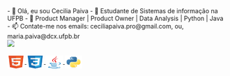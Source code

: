 <div>
- 👋 Olá, eu sou Cecilia Paiva 
- 👀 Estudante de Sistemas de informação na UFPB
- 🚀 Product Manager | Product Owner | Data Analysis | Python | Java
- 📫 Contate-me nos emails: ceciliapaiva.pro@gmail.com, ou, maria.paiva@dcx.ufpb.br
</div>
<div>
  <a href="https://github.com/CeciliaaPaiva"/>
  <img height="180em" src="https://github-readme-stats.vercel.app/api/top-langs/?username=CeciliaaPaiva&layout=compact&theme=tokyonight"/>
</div>

<div style="display: inline_block"><br>
  <img align="center" alt="HTML" height="30" width="40" src="https://raw.githubusercontent.com/devicons/devicon/master/icons/html5/html5-original.svg">
  <img align="center" alt="CSS" height="30" width="40" src="https://raw.githubusercontent.com/devicons/devicon/master/icons/css3/css3-original.svg">
  <img align="center" alt="java" height="30" width="40" src="https://raw.githubusercontent.com/devicons/devicon/master/icons/java/java-original.svg">
  <img align="center" alt="python" height="30" width="40" src="https://raw.githubusercontent.com/devicons/devicon/master/icons/python/python-original.svg">
</div>
